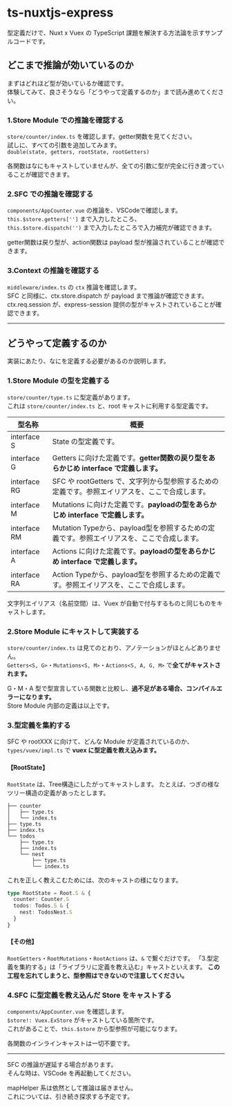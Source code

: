 # ts-nuxtjs-express

型定義だけで、Nuxt x Vuex の TypeScript 課題を解決する方法論を示すサンプルコードです。

## どこまで推論が効いているのか

まずはどれほど型が効いているか確認です。  
体験してみて、良さそうなら「どうやって定義するのか」まで読み進めてください。  

### 1.Store Module での推論を確認する

`store/counter/index.ts` を確認します。getter関数を見てください。  
試しに、すべての引数を追加してみます。  
`double(state, getters, rootState, rootGetters)`  

各関数はなにもキャストしていませんが、全ての引数に型が完全に行き渡っていることが確認できます。

### 2.SFC での推論を確認する

`components/AppCounter.vue` の推論を、VSCodeで確認します。  
`this.$store.getters['']` まで入力したところ、  
`this.$store.dispatch('')` まで入力したところで入力補完が確認できます。  

getter関数は戻り型が、action関数は payload 型が推論されていることが確認できます。

### 3.Context の推論を確認する

`middleware/index.ts` の `ctx` 推論を確認します。  
SFC と同様に、ctx.store.dispatch が payload まで推論が確認できます。  
ctx.req.session が、express-session 提供の型がキャストされていることが確認できます。

___

## どうやって定義するのか

実装にあたり、なにを定義する必要があるのか説明します。

### 1.Store Module の型を定義する

`store/counter/type.ts` に型定義があります。  
これは `store/counter/index.ts` と、root キャストに利用する型定義です。

|型名称|概要|
|---|---|
|interface S|State の型定義です。|
|interface G|Getters に向けた定義です。**getter関数の戻り型をあらかじめ interface で定義します。**|
|interface RG|SFC や rootGetters で、文字列から型参照するための定義です。参照エイリアスを、ここで合成します。|
|interface M|Mutations に向けた定義です。**payloadの型をあらかじめ interface で定義します。**|
|interface RM|Mutation Typeから、payload型を参照するための定義です。参照エイリアスを、ここで合成します。|
|interface A|Actions に向けた定義です。**payloadの型をあらかじめ interface で定義します。**|
|interface RA|Action Typeから、payload型を参照するための定義です。参照エイリアスを、ここで合成します。|

文字列エイリアス（名前空間）は、Vuex が自動で付与するものと同じものをキャストします。

### 2.Store Module にキャストして実装する

`store/counter/index.ts` は見てのとおり、アノテーションがほとんどありません。  
`Getters<S, G>`・`Mutations<S, M>`・`Actions<S, A, G, M>` で**全てがキャストされます。**  

G・M・A 型で型宣言している関数と比較し、**過不足がある場合、コンパイルエラーになります。**  
Store Module 内部の定義は以上です。

### 3.型定義を集約する

SFC や rootXXX に向けて、どんな Module が定義されているのか、  
`types/vuex/impl.ts` で **vuex に型定義を教え込みます。**  

#### 【RootState】

`RootState` は、Tree構造にしたがってキャストします。 
たとえば、つぎの様なツリー構造の定義があったとします。

```
├── counter
│   ├── type.ts
│   └── index.ts
├── type.ts
├── index.ts
└── todos
    ├── type.ts
    ├── index.ts
    └── nest
        ├── type.ts
        └── index.ts
```

これを正しく教えこむためには、次のキャストの様になります。

```typescript
type RootState = Root.S & {
  counter: Counter.S
  todos: Todos.S & {
    nest: TodosNest.S
  }
}
```

#### 【その他】

`RootGetters`・`RootMutations`・`RootActions` は、`&` で繋ぐだけです。
「3.型定義を集約する」は「ライブラリに定義を教え込む」キャストといえます。
**この工程を忘れてしまうと、型参照はできないので注意してください。**

### 4.SFC に型定義を教え込んだ Store をキャストする

`components/AppCounter.vue` を確認します。  
`$store!: Vuex.ExStore` がキャストしている箇所です。  
これがあることで、`this.$store` から型参照が可能になります。

各関数のインラインキャストは一切不要です。

___

SFC の推論が遅延する場合があります。  
そんな時は、VSCode を再起動してください。  

mapHelper 系は依然として推論は届きません。  
これについては、引き続き探求する予定です。

